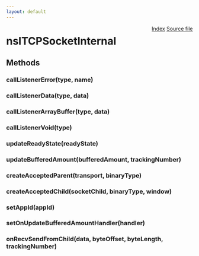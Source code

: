 ```yaml
---
layout: default
---
```

<div class='links' style='float:right'><a href="../index.html">Index</a>
<a href="http://dxr.mozilla.org/mozilla-central/source/dom/network/interfaces/nsIDOMTCPSocket.idl">Source file</a>
</div>

# nsITCPSocketInternal #

## Methods ##

### callListenerError(type, name) ###

### callListenerData(type, data) ###

### callListenerArrayBuffer(type, data) ###

### callListenerVoid(type) ###

### updateReadyState(readyState) ###

### updateBufferedAmount(bufferedAmount, trackingNumber) ###

### createAcceptedParent(transport, binaryType) ###

### createAcceptedChild(socketChild, binaryType, window) ###

### setAppId(appId) ###

### setOnUpdateBufferedAmountHandler(handler) ###

### onRecvSendFromChild(data, byteOffset, byteLength, trackingNumber) ###
